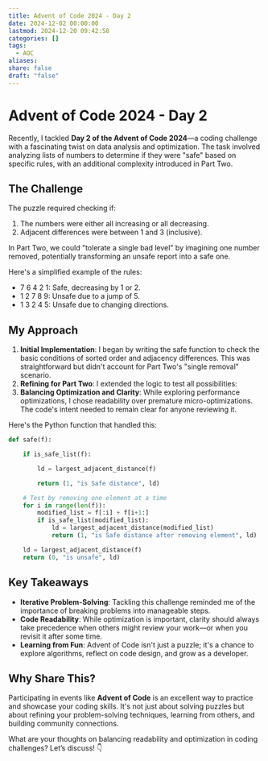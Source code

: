 ```yaml
---
title: Advent of Code 2024 - Day 2
date: 2024-12-02 00:00:00
lastmod: 2024-12-20 09:42:58
categories: []
tags:
  - AOC
aliases: 
share: false
draft: "false"
---
```


# Advent of Code 2024 - Day 2

Recently, I tackled **Day 2 of the Advent of Code 2024**—a coding challenge with a fascinating twist on data analysis and optimization. The task involved analyzing lists of numbers to determine if they were "safe" based on specific rules, with an additional complexity introduced in Part Two.

## The Challenge

The puzzle required checking if:

1. The numbers were either all increasing or all decreasing.
2. Adjacent differences were between 1 and 3 (inclusive).

In Part Two, we could "tolerate a single bad level" by imagining one number removed, potentially transforming an unsafe report into a safe one.

Here's a simplified example of the rules:

- 7 6 4 2 1: Safe, decreasing by 1 or 2.
- 1 2 7 8 9: Unsafe due to a jump of 5.
- 1 3 2 4 5: Unsafe due to changing directions.

## My Approach

1. **Initial Implementation**: I began by writing the safe function to check the basic conditions of sorted order and adjacency differences. This was straightforward but didn't account for Part Two's "single removal" scenario.
2. **Refining for Part Two**: I extended the logic to test all possibilities:
3. **Balancing Optimization and Clarity**: While exploring performance optimizations, I chose readability over premature micro-optimizations. The code's intent needed to remain clear for anyone reviewing it.

Here's the Python function that handled this:

```python
def safe(f):

    if is_safe_list(f):

        ld = largest_adjacent_distance(f)

        return (1, "is Safe distance", ld)

    # Test by removing one element at a time
    for i in range(len(f)):
        modified_list = f[:i] + f[i+1:]
        if is_safe_list(modified_list):
            ld = largest_adjacent_distance(modified_list)
            return (1, "is Safe distance after removing element", ld)

    ld = largest_adjacent_distance(f)
    return (0, "is unsafe", ld)
```

## Key Takeaways

- **Iterative Problem-Solving**: Tackling this challenge reminded me of the importance of breaking problems into manageable steps.
- **Code Readability**: While optimization is important, clarity should always take precedence when others might review your work—or when you revisit it after some time.
- **Learning from Fun**: Advent of Code isn't just a puzzle; it's a chance to explore algorithms, reflect on code design, and grow as a developer.

## Why Share This?

Participating in events like **Advent of Code** is an excellent way to practice and showcase your coding skills. It's not just about solving puzzles but about refining your problem-solving techniques, learning from others, and building community connections.

What are your thoughts on balancing readability and optimization in coding challenges? Let’s discuss! 👇
